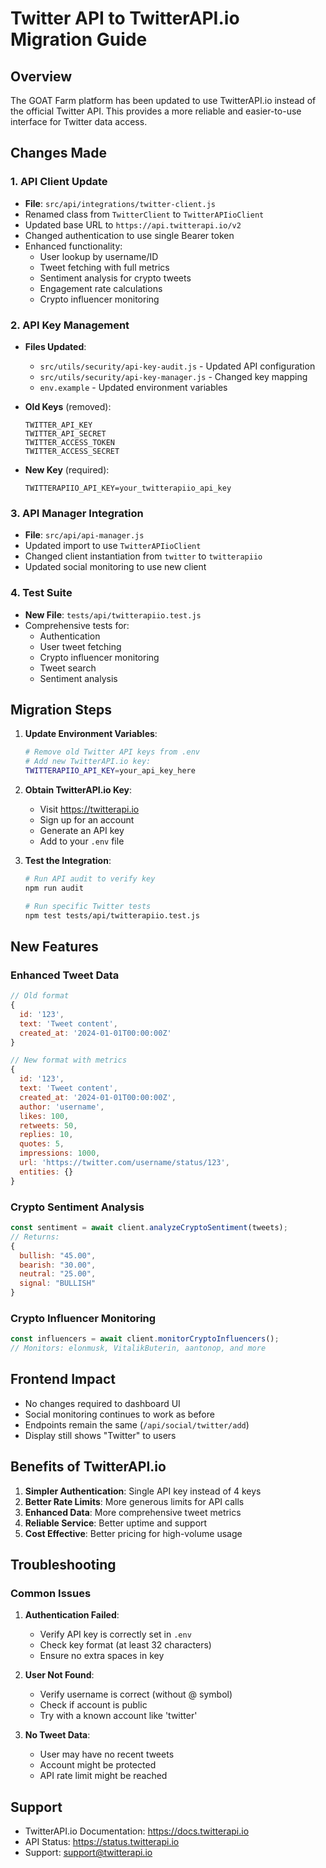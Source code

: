 # Twitter API to TwitterAPI.io Migration Guide

## Overview

The GOAT Farm platform has been updated to use TwitterAPI.io instead of the official Twitter API. This provides a more reliable and easier-to-use interface for Twitter data access.

## Changes Made

### 1. API Client Update
- **File**: `src/api/integrations/twitter-client.js`
- Renamed class from `TwitterClient` to `TwitterAPIioClient`
- Updated base URL to `https://api.twitterapi.io/v2`
- Changed authentication to use single Bearer token
- Enhanced functionality:
  - User lookup by username/ID
  - Tweet fetching with full metrics
  - Sentiment analysis for crypto tweets
  - Engagement rate calculations
  - Crypto influencer monitoring

### 2. API Key Management
- **Files Updated**:
  - `src/utils/security/api-key-audit.js` - Updated API configuration
  - `src/utils/security/api-key-manager.js` - Changed key mapping
  - `env.example` - Updated environment variables

- **Old Keys** (removed):
  ```
  TWITTER_API_KEY
  TWITTER_API_SECRET
  TWITTER_ACCESS_TOKEN
  TWITTER_ACCESS_SECRET
  ```

- **New Key** (required):
  ```
  TWITTERAPIIO_API_KEY=your_twitterapiio_api_key
  ```

### 3. API Manager Integration
- **File**: `src/api/api-manager.js`
- Updated import to use `TwitterAPIioClient`
- Changed client instantiation from `twitter` to `twitterapiio`
- Updated social monitoring to use new client

### 4. Test Suite
- **New File**: `tests/api/twitterapiio.test.js`
- Comprehensive tests for:
  - Authentication
  - User tweet fetching
  - Crypto influencer monitoring
  - Tweet search
  - Sentiment analysis

## Migration Steps

1. **Update Environment Variables**:
   ```bash
   # Remove old Twitter API keys from .env
   # Add new TwitterAPI.io key:
   TWITTERAPIIO_API_KEY=your_api_key_here
   ```

2. **Obtain TwitterAPI.io Key**:
   - Visit https://twitterapi.io
   - Sign up for an account
   - Generate an API key
   - Add to your `.env` file

3. **Test the Integration**:
   ```bash
   # Run API audit to verify key
   npm run audit
   
   # Run specific Twitter tests
   npm test tests/api/twitterapiio.test.js
   ```

## New Features

### Enhanced Tweet Data
```javascript
// Old format
{
  id: '123',
  text: 'Tweet content',
  created_at: '2024-01-01T00:00:00Z'
}

// New format with metrics
{
  id: '123',
  text: 'Tweet content',
  created_at: '2024-01-01T00:00:00Z',
  author: 'username',
  likes: 100,
  retweets: 50,
  replies: 10,
  quotes: 5,
  impressions: 1000,
  url: 'https://twitter.com/username/status/123',
  entities: {}
}
```

### Crypto Sentiment Analysis
```javascript
const sentiment = await client.analyzeCryptoSentiment(tweets);
// Returns:
{
  bullish: "45.00",
  bearish: "30.00", 
  neutral: "25.00",
  signal: "BULLISH"
}
```

### Crypto Influencer Monitoring
```javascript
const influencers = await client.monitorCryptoInfluencers();
// Monitors: elonmusk, VitalikButerin, aantonop, and more
```

## Frontend Impact

- No changes required to dashboard UI
- Social monitoring continues to work as before
- Endpoints remain the same (`/api/social/twitter/add`)
- Display still shows "Twitter" to users

## Benefits of TwitterAPI.io

1. **Simpler Authentication**: Single API key instead of 4 keys
2. **Better Rate Limits**: More generous limits for API calls
3. **Enhanced Data**: More comprehensive tweet metrics
4. **Reliable Service**: Better uptime and support
5. **Cost Effective**: Better pricing for high-volume usage

## Troubleshooting

### Common Issues

1. **Authentication Failed**:
   - Verify API key is correctly set in `.env`
   - Check key format (at least 32 characters)
   - Ensure no extra spaces in key

2. **User Not Found**:
   - Verify username is correct (without @ symbol)
   - Check if account is public
   - Try with a known account like 'twitter'

3. **No Tweet Data**:
   - User may have no recent tweets
   - Account might be protected
   - API rate limit might be reached

## Support

- TwitterAPI.io Documentation: https://docs.twitterapi.io
- API Status: https://status.twitterapi.io
- Support: support@twitterapi.io 